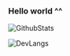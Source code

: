 ### Hello world ^^

![GithubStats](https://github-readme-stats.vercel.app/api?username=DoManhQuang&show_icons=true&theme=tokyonight)

![DevLangs](https://github-readme-stats.vercel.app/api/top-langs/?username=DoManhQuang&&theme=tokyonight&layout=compact)
